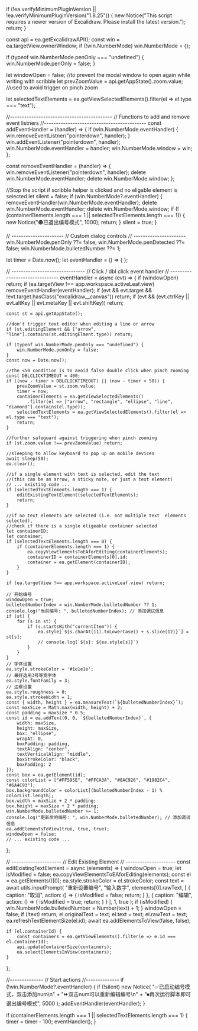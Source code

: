 if (!ea.verifyMinimumPluginVersion || !ea.verifyMinimumPluginVersion("1.8.25")) {
    new Notice("This script requires a newer version of Excalidraw. Please install the latest version.");
    return;
}

const api = ea.getExcalidrawAPI();
const win = ea.targetView.ownerWindow;
if (!win.NumberMode) win.NumberMode = {};

if (typeof win.NumberMode.penOnly === "undefined") {
    win.NumberMode.penOnly = false;
}

let windowOpen = false; //to prevent the modal window to open again while writing with scribble
let prevZoomValue = api.getAppState().zoom.value; //used to avoid trigger on pinch zoom

let selectedTextElements = ea.getViewSelectedElements().filter(el => el.type === "text");

//-------------------------------------------
// Functions to add and remove event listners
//-------------------------------------------
const addEventHandler = (handler) => {
    if (win.NumberMode.eventHandler) {
        win.removeEventListner("pointerdown", handler);
    }
    win.addEventListener("pointerdown", handler);
    win.NumberMode.eventHandler = handler;
    win.NumberMode.window = win;
};

const removeEventHandler = (handler) => {
    win.removeEventListener("pointerdown", handler);
    delete win.NumberMode.eventHandler;
    delete win.NumberMode.window;
};

//Stop the script if scribble helper is clicked and no eligable element is selected
let silent = false;
if (win.NumberMode?.eventHandler) {
    removeEventHandler(win.NumberMode.eventHandler);
    delete win.NumberMode.eventHandler;
    delete win.NumberMode.window;
    if (!(containerElements.length === 1 || selectedTextElements.length === 1)) {
        new Notice("🟠已退出编号模式", 1000);
        return;
    }
    silent = true;
}

// ----------------------
// Custom dialog controls
// ----------------------
win.NumberMode.penOnly ??= false;
win.NumberMode.penDetected ??= false;
win.NumberMode.bulletedNumber ??= 1;


let timer = Date.now();
let eventHandler = () => { };

// -------------------------------
// Click / dbl click event handler
// -------------------------------
eventHandler = async (evt) => {
    if (windowOpen) return;
    if (ea.targetView !== app.workspace.activeLeaf.view) removeEventHandler(eventHandler);
    if (evt && evt.target && !evt.target.hasClass("excalidraw__canvas")) return;
    if (evt && (evt.ctrlKey || evt.altKey || evt.metaKey || evt.shiftKey)) return;

    const st = api.getAppState();

    //don't trigger text editor when editing a line or arrow
    if (st.editingElement && ["arrow", "line"].contains(st.editingElment.type)) return;

    if (typeof win.NumberMode.penOnly === "undefined") {
        win.NumberMode.penOnly = false;
    }
    const now = Date.now();

    //the <50 condition is to avoid false double click when pinch zooming
    const DBLCLICKTIMEOUT = 400;
    if ((now - timer > DBLCLICKTIMEOUT) || (now - timer < 50)) {
        prevZoomValue = st.zoom.value;
        timer = now;
        containerElements = ea.getViewSelectedElements()
            .filter(el => ["arrow", "rectangle", "ellipse", "line", "diamond"].contains(el.type));
        selectedTextElements = ea.getViewSelectedElements().filter(el => el.type === "text");
        return;
    }

    //further safeguard against triggering when pinch zooming
    if (st.zoom.value !== prevZoomValue) return;

    //sleeping to allow keyboard to pop up on mobile devices
    await sleep(50);
    ea.clear();

    //if a single element with text is selected, edit the text
    //(this can be an arrow, a sticky note, or just a text element)
    // ... existing code ...
    if (selectedTextElements.length === 1) {
        editExistingTextElement(selectedTextElements);
        return;
    }

    //if no text elements are selected (i.e. not multiple text  elements selected),
    //check if there is a single eligeable container selected
    let containerID;
    let container;
    if (selectedTextElements.length === 0) {
        if (containerElements.length === 1) {
            ea.copyViewElementsToEAforEditing(containerElements);
            containerID = containerElements[0].id;
            container = ea.getElement(containerID);
        }
    }

    if (ea.targetView !== app.workspace.activeLeaf.view) return;

    // 开始编号
    windowOpen = true;
    bulletedNumberIndex = win.NumberMode.bulletedNumber ?? 1;
    console.log("当前编号: ", bulletedNumberIndex); // 添加调试信息
    if (st) {
        for (s in st) {
            if (s.startsWith("currentItem")) {
                ea.style[`${s.charAt(11).toLowerCase() + s.slice(12)}`] = st[s];
                // console.log(`${s}: ${ea.style[s]}`)
            }
        }
    }
    // 字体设置
    ea.style.strokeColor = '#1e1e1e';
    // 最好选用3号等宽字体
    ea.style.fontFamily = 3;
    // 边框设置
    ea.style.roughness = 0;
    ea.style.strokeWidth = 1;
    const { width, height } = ea.measureText(`${bulletedNumberIndex}`);
    const maxSize = Math.max(width, height) + 2;
    const padding = maxSize * 0.5;
    const id = ea.addText(0, 0, `${bulletedNumberIndex}`, {
        width: maxSize,
        height: maxSize,
        box: "ellipse",
        wrapAt: 0,
        boxPadding: padding,
        textAlign: "center",
        textVerticalAlign: "middle",
        boxStrokeColor: "black",
        boxPadding: 2
    });
    const box = ea.getElement(id);
    const colorList = ["#FF595E", "#FFCA3A", "#8AC926", "#1982C4", "#6A4C93"];
    box.backgroundColor = colorList[(bulletedNumberIndex - 1) % colorList.length];
    box.width = maxSize + 2 * padding;
    box.height = maxSize + 2 * padding;
    win.NumberMode.bulletedNumber += 1;
    console.log("更新后的编号: ", win.NumberMode.bulletedNumber); // 添加调试信息
    ea.addElementsToView(true, true, true);
    windowOpen = false;
    // ... existing code ...
};

// ---------------------
// Edit Existing Element
// ---------------------
const editExistingTextElement = async (elements) => {
    windowOpen = true;
    let isModified = false;
    ea.copyViewElementsToEAforEditing(elements);
    const el = ea.getElements()[0];
    ea.style.strokeColor = el.strokeColor;
    const text = await utils.inputPrompt(
        "重新设置编号",
        "输入数字",
        elements[0].rawText,
        [
            {
                caption: "取消",
                action: () => { isModified = false; return; }
            },
            {
                caption: "编辑",
                action: () => { isModified = true; return; }
            }
        ],
        1,
        true
    );
    if (isModified) {
        win.NumberMode.bulletedNumber = Number(text) + 1;
    }
    windowOpen = false;
    if (!text) return;
    el.originalText = text;
    el.text = text;
    el.rawText = text;
    ea.refreshTextElementSize(el.id);
    await ea.addElementsToView(false, false);

    if (el.containerId) {
        const containers = ea.getViewElements().filter(e => e.id === el.containerId);
        api.updateContainerSize(containers);
        ea.selectElementsInView(containers);
    }
};

//--------------
// Start actions
//--------------
if (!win.NumberMode?.eventHandler) {
    if (!silent) new Notice(
        "✅已启动编号模式，双击添加num\n" +
        "⏩双击num可以重新编辑编号\n" +
        "⏹再次运行脚本即可退出编号模式",
        5000
    );
    addEventHandler(eventHandler);
}

if (containerElements.length === 1 || selectedTextElements.length === 1) {
    timer = timer - 100;
    eventHandler();
}